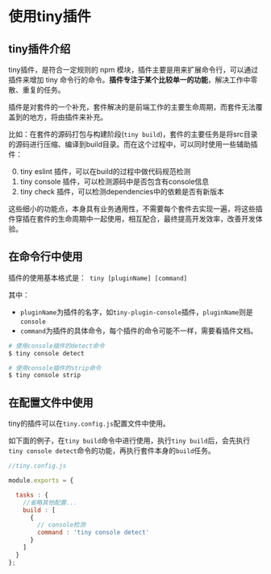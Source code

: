 # 使用tiny插件


## tiny插件介绍

tiny插件，是符合一定规则的 npm 模块，插件主要是用来扩展命令行，可以通过插件来增加 tiny 命令行的命令。**插件专注于某个比较单一的功能**，解决工作中零散、重复的任务。

插件是对套件的一个补充，套件解决的是前端工作的主要生命周期，而套件无法覆盖到的地方，将由插件来补充。

比如：在套件的源码打包与构建阶段(`tiny build`)，套件的主要任务是将src目录的源码进行压缩、编译到build目录。而在这个过程中，可以同时使用一些辅助插件：

0. tiny eslint 插件，可以在build的过程中做代码规范检测
1. tiny console 插件，可以检测源码中是否包含有console信息
2. tiny check 插件，可以检测dependencies中的依赖是否有新版本

这些细小的功能点，本身具有业务通用性，不需要每个套件去实现一遍，将这些插件穿插在套件的生命周期中一起使用，相互配合，最终提高开发效率，改善开发体验。


## 在命令行中使用

插件的使用基本格式是：` tiny [pluginName] [command]`

其中：

* `pluginName`为插件的名字，如`tiny-plugin-console`插件，`pluginName`则是`console`
* `command`为插件的具体命令，每个插件的命令可能不一样，需要看插件文档。

```bash
# 使用console插件的detect命令
$ tiny console detect

# 使用console插件的strip命令
$ tiny console strip
```

## 在配置文件中使用

tiny的插件可以在`tiny.config.js`配置文件中使用。

如下面的例子，在`tiny build`命令中进行使用，执行`tiny build`后，会先执行`tiny console detect`命令的功能，再执行套件本身的`build`任务。

```js
//tiny.config.js

module.exports = {

  tasks : {
    //省略其他配置...
    build : [
      {
        // console检测
        command : 'tiny console detect'
      }
    ]
  }
};
```





